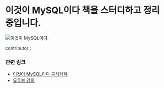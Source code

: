 # 이것이 MySQL이다 책을 스터디하고 정리 중입니다.

![이것이 MySQL이다.]()

contributor : 

### 관련 링크

- [이것이 MySQL이다 공식카페](https://cafe.naver.com/thisisMySQL)
- [유투브 강의](https://www.youtube.com/playlist?list=PLqTUMsvO70nk8WfCyU-IPmc85390CaSqM)
